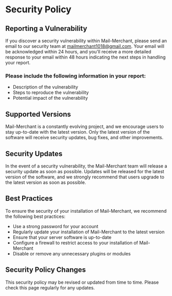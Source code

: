 # Security Policy
## Reporting a Vulnerability
If you discover a security vulnerability within Mail-Merchant, please send an email to our security team at mailmerchant1018@gmail.com. Your email will be acknowledged within 24 hours, and you'll receive a more detailed response to your email within 48 hours indicating the next steps in handling your report.

### Please include the following information in your report:
- Description of the vulnerability
- Steps to reproduce the vulnerability
- Potential impact of the vulnerability

## Supported Versions
Mail-Merchant is a constantly evolving project, and we encourage users to stay up-to-date with the latest version. Only the latest version of the software will receive security updates, bug fixes, and other improvements.

## Security Updates
In the event of a security vulnerability, the Mail-Merchant team will release a security update as soon as possible. Updates will be released for the latest version of the software, and we strongly recommend that users upgrade to the latest version as soon as possible.

## Best Practices
To ensure the security of your installation of Mail-Merchant, we recommend the following best practices:
- Use a strong password for your account
- Regularly update your installation of Mail-Merchant to the latest version
- Ensure that your server software is up-to-date
- Configure a firewall to restrict access to your installation of Mail-Merchant
- Disable or remove any unnecessary plugins or modules
## Security Policy Changes
This security policy may be revised or updated from time to time. Please check this page regularly for any updates.

